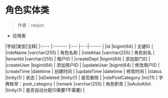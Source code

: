 # 角色实体类

> 作者：raojun

-  应用表

|字段|类型|注释|
|:----    |:-------    |:--- |-- -|------      |
|id    |bigint(64)     |     主键ID        |
|roleName 	|varchar(255) | 角色名称  |
|roleAlias |varchar(255) | 角色别名    |
|tenantId     |varchar(255) |   租户ID     |
|createDept |bigint(64)     |   添加部门ID  |
|createUser |bigint(64)     |   添加用户ID  |
|updateUser |bigint(64)     |   修改用户ID  |
|createTime |datetime     |   创建时间  |
|updateTime |datetime    |   修改时间  |
|status |tinity(1)     |   状态  |
|isDeleted |tinity(1)     |   是否删除  |
|rolePostCategory |int(11)     |   字典枚举：post_category  |
|remark     |varchar(255) |   角色职责     |
|isAutoAllot |tinity(1)     |   是否自动分配(0需要1不需要)  |